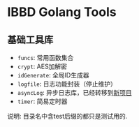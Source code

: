 # IBBD Golang Tools

## 基础工具库

- `funcs`: 常用函数集合
- `crypt`: AES加解密
- `idGenerate`: 全局ID生成器
- `logfile`: 日志功能封装（停止维护）
- `asyncLog`: 异步日志库，已经转移到[新项目](github.com/ibbd-dev/go-async-log)
- `timer`: 简易定时器

说明: 目录名中含test后缀的都只是测试用的.


